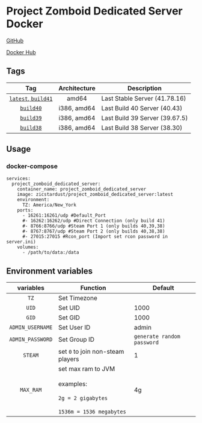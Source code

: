 # Project Zomboid Dedicated Server Docker 

[GitHub](https://github.com/zicstardust/project-zomboid-docker)

[Docker Hub](https://hub.docker.com/r/zicstardust/project-zomboid-dedicated-server)

## Tags

| Tag | Architecture | Description |
| :----: | :----: |--- |
| [`latest`, `build41`](https://github.com/zicstardust/project-zomboid-docker/blob/main/dockerfile_build41) | amd64 | Last Stable Server (41.78.16) |
| [`build40`](https://github.com/zicstardust/project-zomboid-docker/blob/main/dockerfile_build40) | i386, amd64 | Last Build 40 Server (40.43) |
| [`build39`](https://github.com/zicstardust/project-zomboid-docker/blob/main/dockerfile_build39) | i386, amd64 | Last Build 39 Server (39.67.5) |
| [`build38`](https://github.com/zicstardust/project-zomboid-docker/blob/main/dockerfile_build38) | i386, amd64 | Last Build 38 Server (38.30) |

## Usage
### docker-compose
```
services:
  project_zomboid_dedicated_server:
    container_name: project_zomboid_dedicated_server
    image: zicstardust/project_zomboid_dedicated_server:latest
    environment:
      TZ: America/New_York
    ports:
      - 16261:16261/udp #Default_Port
      #- 16262:16262/udp #Direct Connection (only build 41)
      #- 8766:8766/udp #Steam Port 1 (only builds 40,39,38)
      #- 8767:8767/udp #Steam Port 2 (only builds 40,38,38)
      #- 27015:27015 #Rcon_port (Import set rcon password in server.ini)
    volumes:
      - /path/to/data:/data
```

## Environment variables

| variables | Function | Default |
| :----: | --- | --- |
| `TZ` | Set Timezone | |
| `UID` | Set UID | 1000 |
| `GID` | Set GID | 1000 |
| `ADMIN_USERNAME` | Set User ID | admin |
| `ADMIN_PASSWORD` | Set Group ID | `generate random password` |
| `STEAM` | set `0` to join non-steam players | 1 |
| `MAX_RAM` | set max ram to JVM<br/><br/>examples:<br/><br/>`2g = 2 gigabytes`<br/><br/>`1536m = 1536 megabytes`| 4g |
